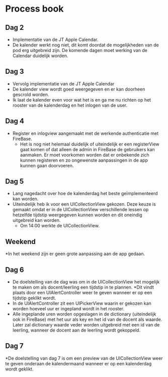 # Process book

## Dag 2
* Implementatie van de JT Apple Calendar.
* De kalender werkt nog niet, dit komt doordat de mogelijkheden van de pod erg uitgebreid zijn. De komende dagen moet werking van de Calendar duidelijk worden.

## Dag 3 
* Vervolg implementatie van de JT Apple Calendar
* De kalender view wordt goed weergegeven en er kan doorheen gescrold worden.
* Ik laat de kalender even voor wat het is en ga me nu richten op het rooster van de kalenderdag en het inlogen van de user.

## Dag 4 
* Register en inlogview aangemaakt met de werkende authenticatie met FireBase.
	* Het is nog niet helemaal duidelijk of uiteindelijk er een registerView gaat komen of dat alleen de admin in FireBase de gebruikers kan aanmaken. Er moet voorkomen worden dat er onbekende zich kunnen registeren en zo ongewenste aanpassingen in de app kunnen gaan doorvoeren.

## Dag 5
* Lang nagedacht over hoe de kalenderdag het beste geïmplementeerd kan worden.
*   Uiteindelijk heb ik voor een UICollectionView  gekozen. Deze keuze is gemaakt omdat er in de UICollectionView verschillende lessen op hetzelfde tijdstip weergegeven kunnen worden en dit oneindig uitgebreid kan worden.
	* Om 14:00 werkte de UICollectionView.

## Weekend
*In het weekend zijn er geen grote aanpassing aan de app gedaan.

## Dag 6
* De doelstelling van de dag was om in de UICollectionView het mogelijk te maken om als docent/leerling een tijdstip in te plannen. 
*Dit vindt plaats door een UIAlertController weer te geven wanneer er op een tijdstip geklikt wordt. 
* In de UIAlertController zit een UIPickerView waarin er gekozen kan worden hoeveel uur er ingepland wordt in het rooster.
* Alle ingeplande uren worden opgeslagen in de dictionary (uiteindelijk ook in FireBase) met het uur als key en het id van de docent als waarde. Later zal dictionary waarde veder worden uitgebreid met een id van de leerling, wanneer de docent aan de leerling wordt gekoppeld. 

## Dag 7
*De doelstelling van dag 7 is om een preview van de UICollectionView weer te geven onderaan de kalendermaand wanneer er op een kalenderdag wordt geklikt. 




